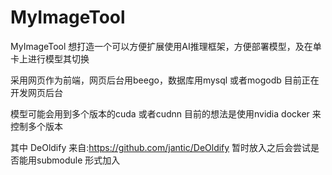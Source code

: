 # MyImageTool
MyImageTool
想打造一个可以方便扩展使用AI推理框架，方便部署模型，及在单卡上进行模型其切换

采用网页作为前端，网页后台用beego，数据库用mysql 或者mogodb
目前正在开发网页后台

模型可能会用到多个版本的cuda 或者cudnn 目前的想法是使用nvidia docker 来控制多个版本

其中
DeOldify 来自:https://github.com/jantic/DeOldify
暂时放入之后会尝试是否能用submodule 形式加入
